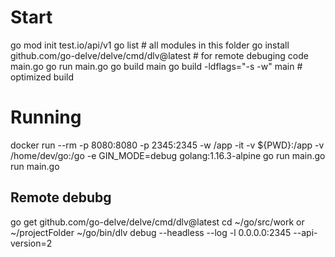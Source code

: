 
# Start
go mod init test.io/api/v1
go list # all modules in this folder
go install github.com/go-delve/delve/cmd/dlv@latest # for remote debuging
code main.go
go run main.go
go build main
go build -ldflags="-s -w" main # optimized build

# Running
docker run --rm -p 8080:8080 -p 2345:2345 -w /app -it -v ${PWD}:/app -v /home/dev/go:/go -e GIN_MODE=debug golang:1.16.3-alpine go run main.go
run main.go

## Remote debubg
go get github.com/go-delve/delve/cmd/dlv@latest
cd ~/go/src/work or ~/projectFolder
~/go/bin/dlv debug --headless --log -l 0.0.0.0:2345 --api-version=2